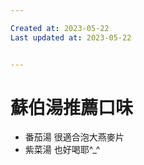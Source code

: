 ```yaml
---

Created at: 2023-05-22
Last updated at: 2023-05-22


---
```


# 蘇伯湯推薦口味


* 番茄湯 很適合泡大燕麥片
* 紫菜湯 也好喝耶^\_^

